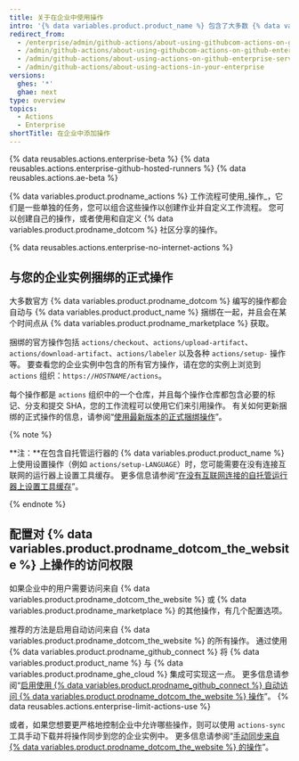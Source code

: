 ```yaml
---
title: 关于在企业中使用操作
intro: '{% data variables.product.product_name %} 包含了大多数 {% data variables.product.prodname_dotcom %} 编写的操作，并且有选项允许访问来自 {% data variables.product.prodname_dotcom_the_website %} 和 {% data variables.product.prodname_marketplace %} 的其他操作。'
redirect_from:
  - /enterprise/admin/github-actions/about-using-githubcom-actions-on-github-enterprise-server
  - /admin/github-actions/about-using-githubcom-actions-on-github-enterprise-server
  - /admin/github-actions/about-using-actions-on-github-enterprise-server
  - /admin/github-actions/about-using-actions-in-your-enterprise
versions:
  ghes: '*'
  ghae: next
type: overview
topics:
  - Actions
  - Enterprise
shortTitle: 在企业中添加操作
---
```


{% data reusables.actions.enterprise-beta %}
{% data reusables.actions.enterprise-github-hosted-runners %}
{% data reusables.actions.ae-beta %}

{% data variables.product.prodname_actions %} 工作流程可使用_操作_，它们是一些单独的任务，您可以组合这些操作以创建作业并自定义工作流程。 您可以创建自己的操作，或者使用和自定义 {% data variables.product.prodname_dotcom %} 社区分享的操作。

{% data reusables.actions.enterprise-no-internet-actions %}

## 与您的企业实例捆绑的正式操作

大多数官方 {% data variables.product.prodname_dotcom %} 编写的操作都会自动与 {% data variables.product.product_name %} 捆绑在一起，并且会在某个时间点从 {% data variables.product.prodname_marketplace %} 获取。

捆绑的官方操作包括 `actions/checkout`、`actions/upload-artifact`、`actions/download-artifact`、`actions/labeler` 以及各种 `actions/setup-` 操作等。 要查看您的企业实例中包含的所有官方操作，请在您的实例上浏览到 `actions` 组织：<code>https://<em>HOSTNAME</em>/actions</code>。

每个操作都是 `actions` 组织中的一个仓库，并且每个操作仓库都包含必要的标记、分支和提交 SHA，您的工作流程可以使用它们来引用操作。 有关如何更新捆绑的正式操作的信息，请参阅“[使用最新版本的正式捆绑操作](/admin/github-actions/using-the-latest-version-of-the-official-bundled-actions)”。

{% note %}

**注：**在包含自托管运行器的 {% data variables.product.product_name %} 上使用设置操作（例如 `actions/setup-LANGUAGE`）时，您可能需要在没有连接互联网的运行器上设置工具缓存。 更多信息请参阅“[在没有互联网连接的自托管运行器上设置工具缓存](/enterprise/admin/github-actions/setting-up-the-tool-cache-on-self-hosted-runners-without-internet-access)”。

{% endnote %}

## 配置对 {% data variables.product.prodname_dotcom_the_website %} 上操作的访问权限

如果企业中的用户需要访问来自 {% data variables.product.prodname_dotcom_the_website %} 或 {% data variables.product.prodname_marketplace %} 的其他操作，有几个配置选项。

推荐的方法是启用自动访问来自 {% data variables.product.prodname_dotcom_the_website %} 的所有操作。 通过使用 {% data variables.product.prodname_github_connect %} 将 {% data variables.product.product_name %} 与 {% data variables.product.prodname_ghe_cloud %} 集成可实现这一点。 更多信息请参阅“[启用使用 {% data variables.product.prodname_github_connect %} 自动访问 {% data variables.product.prodname_dotcom_the_website %} 操作](/enterprise/admin/github-actions/enabling-automatic-access-to-githubcom-actions-using-github-connect)”。 {% data reusables.actions.enterprise-limit-actions-use %}

或者，如果您想要更严格地控制企业中允许哪些操作，则可以使用 `actions-sync` 工具手动下载并将操作同步到您的企业实例中。 更多信息请参阅“[手动同步来自 {% data variables.product.prodname_dotcom_the_website %} 的操作](/enterprise/admin/github-actions/manually-syncing-actions-from-githubcom)”。
